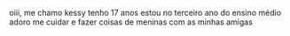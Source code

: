 oiii, me chamo kessy
tenho 17 anos 
estou no terceiro ano do ensino médio 
adoro me cuidar e fazer coisas de meninas com as minhas amigas

